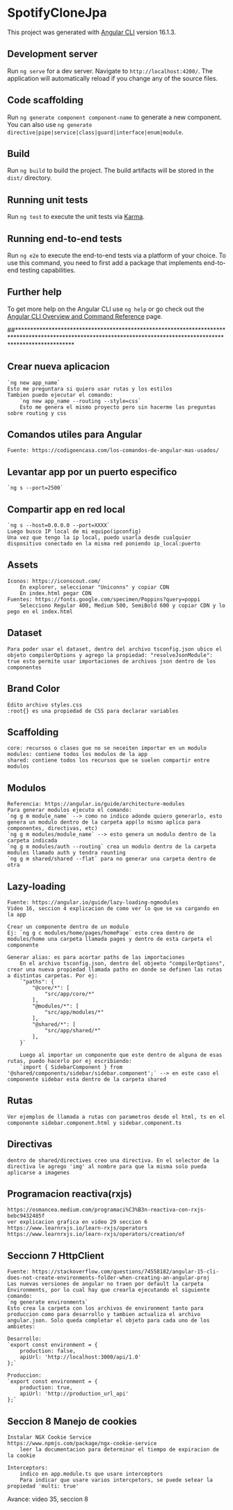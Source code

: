 # SpotifyCloneJpa

This project was generated with [Angular CLI](https://github.com/angular/angular-cli) version 16.1.3.

## Development server

Run `ng serve` for a dev server. Navigate to `http://localhost:4200/`. The application will automatically reload if you change any of the source files.

## Code scaffolding

Run `ng generate component component-name` to generate a new component. You can also use `ng generate directive|pipe|service|class|guard|interface|enum|module`.

## Build

Run `ng build` to build the project. The build artifacts will be stored in the `dist/` directory.

## Running unit tests

Run `ng test` to execute the unit tests via [Karma](https://karma-runner.github.io).

## Running end-to-end tests

Run `ng e2e` to execute the end-to-end tests via a platform of your choice. To use this command, you need to first add a package that implements end-to-end testing capabilities.

## Further help

To get more help on the Angular CLI use `ng help` or go check out the [Angular CLI Overview and Command Reference](https://angular.io/cli) page.

##******************************************************************************************************************************************************************
## Crear nueva aplicacion
    `ng new app_name`
    Esto me preguntara si quiero usar rutas y los estilos
    Tambien puedo ejecutar el comando:
        `ng new app_name --routing --style=css`
        Esto me genera el mismo proyecto pero sin hacerme las preguntas sobre routing y css

## Comandos utiles para Angular
    Fuente: https://codigoencasa.com/los-comandos-de-angular-mas-usados/

## Levantar app por un puerto especifico
    `ng s --port=2500`

## Compartir app en red local
    `ng s --host=0.0.0.0 --port=XXXX`
    Luego busco IP local de mi equipo(ipconfig)
    Una vez que tengo la ip local, puedo usarla desde cualquier dispositivo conectado en la misma red poniendo ip_local:puerto

## Assets
    Iconos: https://iconscout.com/
        En explorer, seleccionar "Uniconns" y copiar CDN
        En index.html pegar CDN
    Fuentes: https://fonts.google.com/specimen/Poppins?query=poppi
        Selecciono Regular 400, Medium 500, SemiBold 600 y copiar CDN y lo pego en el index.html

## Dataset
    Para poder usar el dataset, dentro del archivo tsconfig.json ubico el objeto compilerOptions y agrego la propiedad: "resolveJsonModule": true esto permite usar importaciones de archivos json dentro de los componentes

## Brand Color
    Edito archivo styles.css
    :root{} es una propiedad de CSS para declarar variables

## Scaffolding
    core: recursos o clases que no se neceiten importar en un modulo
    modules: contiene todos los modulos de la app
    shared: contiene todos los recursos que se suelen compartir entre modulos

## Modulos
    Referencia: https://angular.io/guide/architecture-modules
    Para generar modulos ejecuto el comando:
    `ng g m module_name` --> como no indico adonde quiero generarlo, esto genera un modulo dentro de la carpeta app(lo mismo aplica para componentes, directivas, etc)
    `ng g m modules/module_name` --> esto genera un modulo dentro de la carpeta indicada
    `ng g m modules/auth --routing` crea un modulo dentro de la carpeta modules llamado auth y tendra rounting
    `ng g m shared/shared --flat` para no generar una carpeta dentro de otra

## Lazy-loading
    Fuente: https://angular.io/guide/lazy-loading-ngmodules
    Video 16, seccion 4 explicacion de como ver lo que se va cargando en la app

    Crear un componente dentro de un modulo
    Ej: `ng g c modules/home/pages/homePage` esto crea dentro de modules/home una carpeta llamada pages y dentro de esta carpeta el componente

    Generar alias: es para acortar paths de las importaciones
        En el archivo tsconfig.json, dentro del objeeto "compilerOptions", crear una nueva propiedad llamada paths en donde se definen las rutas a distintas carpetas. Por ej:
        `"paths": {
            "@core/*": [
                "src/app/core/*"
            ],
            "@modules/*": [
                "src/app/modules/*"
            ],
            "@shared/*": [
                "src/app/shared/*"
            ],
        }`

        Luego al importar un componente que este dentro de alguna de esas rutas, puedo hacerlo por ej escribiendo:
        `import { SidebarComponent } from '@shared/components/sidebar/sidebar.component';` --> en este caso el componente sidebar esta dentro de la carpeta shared
## Rutas
    Ver ejemplos de llamada a rutas con parametros desde el html, ts en el componente sidebar.component.html y sidebar.component.ts

## Directivas
    dentro de shared/directives creo una directiva. En el selector de la directiva le agrego 'img' al nombre para que la misma solo pueda aplicarse a imagenes

## Programacion reactiva(rxjs)
    https://osmancea.medium.com/programaci%C3%B3n-reactiva-con-rxjs-bebc9432485f
    ver explicacion grafica en video 29 seccion 6
    https://www.learnrxjs.io/learn-rxjs/operators
    https://www.learnrxjs.io/learn-rxjs/operators/creation/of

## Seccionn 7 HttpClient
    Fuente: https://stackoverflow.com/questions/74558182/angular-15-cli-does-not-create-environments-folder-when-creating-an-angular-proj
    Las nuevas versiones de angular no traen por default la carpeta Environments, por lo cual hay que crearla ejecutando el siguiente comando:
    `ng generate environments`
    Esto crea la carpeta con los archivos de environment tanto para produccion como para desarrollo y tambien actualiza el archivo angular.json. Solo queda completar el objeto para cada uno de los ambietes:

    Desarrollo:
    `export const environment = {
        production: false,
        apiUrl: 'http://localhost:3000/api/1.0'
    };`

    Produccion:
    `export const environment = {
        production: true,
        apiUrl: 'http://production_url_api'
    };`

## Seccion 8 Manejo de cookies
    Instalar NGX Cookie Service
    https://www.npmjs.com/package/ngx-cookie-service
        leer la documentacion para determinar el tiempo de expiracion de la cookie
    
    Interceptors:
        indico en app.module.ts que usare interceptors
        Para indicar que usare varios intercpetors, se puede setear la propiedad 'multi: true'
Avance: video 35, seccion 8